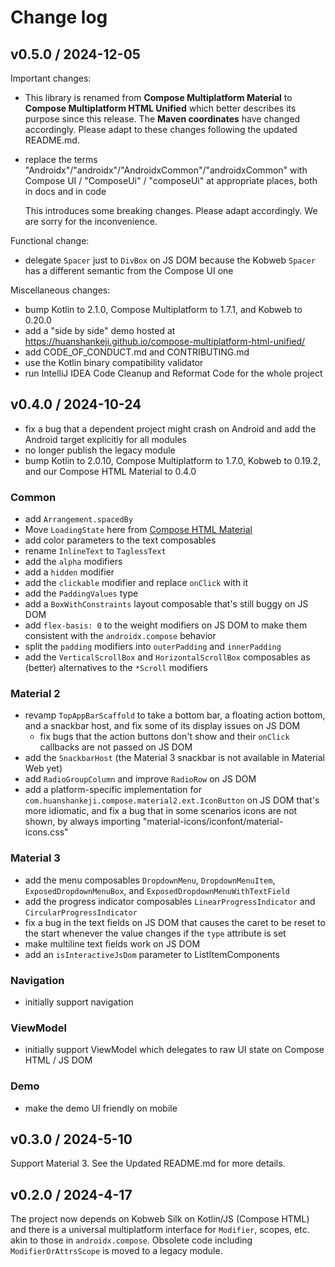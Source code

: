 # Change log

## v0.5.0 / 2024-12-05

Important changes:

* This library is renamed from **Compose Multiplatform Material** to **Compose Multiplatform HTML Unified** which better describes its purpose since this release. The **Maven coordinates** have changed accordingly. Please adapt to these changes following the updated README.md.
* replace the terms "Androidx"/"androidx"/"AndroidxCommon"/"androidxCommon" with Compose UI / "ComposeUi" / "composeUi" at appropriate places, both in docs and in code
  
  This introduces some breaking changes. Please adapt accordingly. We are sorry for the inconvenience.

Functional change:

* delegate `Spacer` just to `DivBox` on JS DOM because the Kobweb `Spacer` has a different semantic from the Compose UI one

Miscellaneous changes:

* bump Kotlin to 2.1.0, Compose Multiplatform to 1.7.1, and Kobweb to 0.20.0
* add a "side by side" demo hosted at <https://huanshankeji.github.io/compose-multiplatform-html-unified/>
* add CODE_OF_CONDUCT.md and CONTRIBUTING.md
* use the Kotlin binary compatibility validator
* run IntelliJ IDEA Code Cleanup and Reformat Code for the whole project

## v0.4.0 / 2024-10-24

* fix a bug that a dependent project might crash on Android and add the Android target explicitly for all modules
* no longer publish the legacy module
* bump Kotlin to 2.0.10, Compose Multiplatform to 1.7.0, Kobweb to 0.19.2, and our Compose HTML Material to 0.4.0

### Common

* add `Arrangement.spacedBy`
* Move `LoadingState` here from [Compose HTML Material](https://github.com/huanshankeji/compose-html-material)
* add color parameters to the text composables
* rename `InlineText` to `TaglessText`
* add the `alpha` modifiers
* add a `hidden` modifier
* add the `clickable` modifier and replace `onClick` with it
* add the `PaddingValues` type
* add a `BoxWithConstraints` layout composable that's still buggy on JS DOM
* add `flex-basis: 0` to the weight modifiers on JS DOM to make them consistent with the `androidx.compose` behavior
* split the `padding` modifiers into `outerPadding` and `innerPadding`
* add the `VerticalScrollBox` and `HorizontalScrollBox` composables as (better) alternatives to the `*Scroll` modifiers

### Material 2

* revamp `TopAppBarScaffold` to take a bottom bar, a floating action bottom, and a snackbar host, and fix some of its display issues on JS DOM
  * fix bugs that the action buttons don't show and their `onClick` callbacks are not passed on JS DOM
* add the `SnackbarHost` (the Material 3 snackbar is not available in Material Web yet)
* add `RadioGroupColumn` and improve `RadioRow` on JS DOM
* add a platform-specific implementation for `com.huanshankeji.compose.material2.ext.IconButton` on JS DOM that's more idiomatic, and fix a bug that in some scenarios icons are not shown, by always importing "material-icons/iconfont/material-icons.css"

### Material 3

* add the menu composables `DropdownMenu`, `DropdownMenuItem`, `ExposedDropdownMenuBox`, and `ExposedDropdownMenuWithTextField`
* add the progress indicator composables `LinearProgressIndicator` and `CircularProgressIndicator`
* fix a bug in the text fields on JS DOM that causes the caret to be reset to the start whenever the value changes if the `type` attribute is set
* make multiline text fields work on JS DOM
* add an `isInteractiveJsDom` parameter to ListItemComponents

### Navigation

* initially support navigation

### ViewModel

* initially support ViewModel which delegates to raw UI state on Compose HTML / JS DOM

### Demo

* make the demo UI friendly on mobile

## v0.3.0 / 2024-5-10

Support Material 3. See the Updated README.md for more details.

## v0.2.0 / 2024-4-17

The project now depends on Kobweb Silk on Kotlin/JS (Compose HTML) and there is a universal multiplatform interface for `Modifier`, scopes, etc. akin to those in `androidx.compose`. Obsolete code including `ModifierOrAttrsScope` is moved to a legacy module.
